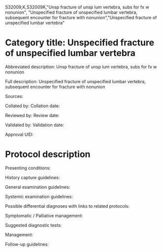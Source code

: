 S32009,K,S32009K,"Unsp fracture of unsp lum vertebra, subs for fx w nonunion", "Unspecified fracture of unspecified lumbar vertebra, subsequent encounter for fracture with nonunion","Unspecified fracture of unspecified lumbar vertebra"
# Category title: Unspecified fracture of unspecified lumbar vertebra

Abbreviated description: Unsp fracture of unsp lum vertebra, subs for fx w nonunion

Full description: Unspecified fracture of unspecified lumbar vertebra, subsequent encounter for fracture with nonunion

Sources:

Collated by:
Collation date:

Reviewed by:
Review date:

Validated by:
Validation date:

Approval UID:

# Protocol description

Presenting conditions:

History capture guidelines:

General examination guidelines:

Systemic examination guidelines:

Possible differential diagnoses with links to related protocols:

Symptomatic / Palliative management:

Suggested diagnostic tests:

Management:

Follow-up guidelines:
